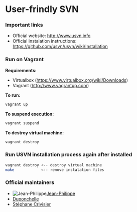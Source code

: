 User-frindly SVN
================

### Important links
 * Official website: http://www.usvn.info
 * Official instalation instructions: https://github.com/usvn/usvn/wiki/Installation

### Run on Vagrant

**Requirements:**
 * Virtualbox (https://www.virtualbox.org/wiki/Downloads)
 * Vagrant (http://www.vagrantup.com)

**To run:**
```bash
vagrant up
```

**To suspend execution:**
```bash
vagrant suspend
```

**To destroy virtual machine:**
```bash
vagrant destroy
```

### Run USVN installation process again after installed

```bash
vagrant destroy <-- destroy virtual machine
make            <-- remove instalation files
```

### Official maintainers
 * ![Jean-Philippe](https://avatars3.githubusercontent.com/u/1206346?s=460)[Jean-Philippe](https://github.com/carbonimax)
 * [Duponchelle](https://github.com/noplay)
 * [Stéphane Crivisier](https://github.com/stem)

